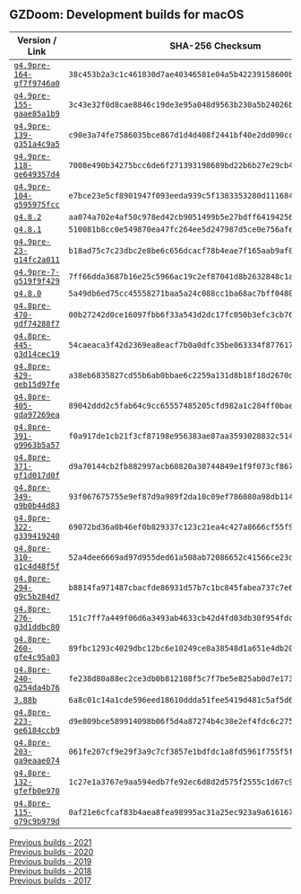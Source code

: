 ## GZDoom: Development builds for macOS

|Version / Link|SHA-256 Checksum|
|---|---|
|[`g4.9pre-164-gf7f9746a0`](https://github.com/alexey-lysiuk/gzdoom-macos-devbuilds/releases/download/g4.9pre-164-gf7f9746a0/gzdoom-g4.9pre-164-gf7f9746a0.zip)|`38c453b2a3c1c461830d7ae40346581e04a5b42239158600b274ba34aa295ef5`|
|[`g4.9pre-155-gaae85a1b9`](https://github.com/alexey-lysiuk/gzdoom-macos-devbuilds/releases/download/g4.9pre-155-gaae85a1b9/gzdoom-g4.9pre-155-gaae85a1b9.zip)|`3c43e32f0d8cae8846c19de3e95a048d9563b230a5b24026b318bd85c9a73865`|
|[`g4.9pre-139-g351a4c9a5`](https://github.com/alexey-lysiuk/gzdoom-macos-devbuilds/releases/download/g4.9pre-139-g351a4c9a5/gzdoom-g4.9pre-139-g351a4c9a5.zip)|`c90e3a74fe7586035bce867d1d4d408f2441bf40e2dd090cc985eb9e6d312c78`|
|[`g4.9pre-118-ge649357d4`](https://github.com/alexey-lysiuk/gzdoom-macos-devbuilds/releases/download/g4.9pre-118-ge649357d4/gzdoom-g4.9pre-118-ge649357d4.zip)|`7008e490b34275bcc6de6f271393198689bd22b6b27e29cb4a465aecf850806d`|
|[`g4.9pre-104-g595975fcc`](https://github.com/alexey-lysiuk/gzdoom-macos-devbuilds/releases/download/g4.9pre-104-g595975fcc/gzdoom-g4.9pre-104-g595975fcc.zip)|`e7bce23e5cf8901947f093eeda939c5f1383353280d111684a4cf95b17da8c8a`|
|[`g4.8.2`](https://github.com/alexey-lysiuk/gzdoom-macos-devbuilds/releases/download/g4.8.2/gzdoom-g4.8.2.zip)|`aa074a702e4af50c978ed42cb9051499b5e27bdff64194256c71610b603f966e`|
|[`g4.8.1`](https://github.com/alexey-lysiuk/gzdoom-macos-devbuilds/releases/download/g4.8.1/gzdoom-g4.8.1.zip)|`510081b8cc0e549870ea47fc264ee5d247987d5ce0e756afe5f949a214c5581c`|
|[`g4.9pre-23-g14fc2a011`](https://github.com/alexey-lysiuk/gzdoom-macos-devbuilds/releases/download/g4.9pre-23-g14fc2a011/gzdoom-g4.9pre-23-g14fc2a011.zip)|`b18ad75c7c23dbc2e8be6c656dcacf78b4eae7f165aab9af088f4d3e9fc8d55e`|
|[`g4.9pre-7-g519f9f429`](https://github.com/alexey-lysiuk/gzdoom-macos-devbuilds/releases/download/g4.9pre-7-g519f9f429/gzdoom-g4.9pre-7-g519f9f429.zip)|`7ff66dda3687b16e25c5966ac19c2ef87041d8b2632848c1a69ce092088b93f1`|
|[`g4.8.0`](https://github.com/alexey-lysiuk/gzdoom-macos-devbuilds/releases/download/g4.8.0/gzdoom-g4.8.0.zip)|`5a49db6ed75cc45558271baa5a24c088cc1ba68ac7bff0480a383faa99049fd2`|
|[`g4.8pre-470-gdf74288f7`](https://github.com/alexey-lysiuk/gzdoom-macos-devbuilds/releases/download/g4.8pre-470-gdf74288f7/gzdoom-g4.8pre-470-gdf74288f7.zip)|`00b27242d0ce16097fbb6f33a543d2dc17fc050b3efc3cb76ae5537b99fd4a55`|
|[`g4.8pre-445-g3d14cec19`](https://github.com/alexey-lysiuk/gzdoom-macos-devbuilds/releases/download/g4.8pre-445-g3d14cec19/gzdoom-g4.8pre-445-g3d14cec19.zip)|`54caeaca3f42d2369ea8eacf7b0a0dfc35be063334f8776179c78e48d9dc8f87`|
|[`g4.8pre-429-geb15d97fe`](https://github.com/alexey-lysiuk/gzdoom-macos-devbuilds/releases/download/g4.8pre-429-geb15d97fe/gzdoom-g4.8pre-429-geb15d97fe.zip)|`a38eb6835827cd55b6ab0bbae6c2259a131d8b18f18d2670d79c7a45d21ed538`|
|[`g4.8pre-405-gda97269ea`](https://github.com/alexey-lysiuk/gzdoom-macos-devbuilds/releases/download/g4.8pre-405-gda97269ea/gzdoom-g4.8pre-405-gda97269ea.zip)|`89042ddd2c5fab64c9cc65557485205cfd982a1c284ff0bae0e0b9e20b9663e7`|
|[`g4.8pre-391-g9963b5a57`](https://github.com/alexey-lysiuk/gzdoom-macos-devbuilds/releases/download/g4.8pre-391-g9963b5a57/gzdoom-g4.8pre-391-g9963b5a57.zip)|`f0a917de1cb21f3cf87198e956383ae87aa3593028832c51488735dd7e4ba092`|
|[`g4.8pre-371-gf1d017d0f`](https://github.com/alexey-lysiuk/gzdoom-macos-devbuilds/releases/download/g4.8pre-371-gf1d017d0f/gzdoom-g4.8pre-371-gf1d017d0f.zip)|`d9a70144cb2fb882997acb60820a30744849e1f9f073cf8679496dd0dfedd667`|
|[`g4.8pre-349-g9b0b44d83`](https://github.com/alexey-lysiuk/gzdoom-macos-devbuilds/releases/download/g4.8pre-349-g9b0b44d83/gzdoom-g4.8pre-349-g9b0b44d83.zip)|`93f067675755e9ef87d9a989f2da10c09ef786080a98db11430fb043487f9f05`|
|[`g4.8pre-322-g339419240`](https://github.com/alexey-lysiuk/gzdoom-macos-devbuilds/releases/download/g4.8pre-322-g339419240/gzdoom-g4.8pre-322-g339419240.zip)|`69072bd36a0b46ef0b829337c123c21ea4c427a8666cf55f9052239d27bb8b84`|
|[`g4.8pre-310-g1c4d48f5f`](https://github.com/alexey-lysiuk/gzdoom-macos-devbuilds/releases/download/g4.8pre-310-g1c4d48f5f/gzdoom-g4.8pre-310-g1c4d48f5f.zip)|`52a4dee6669ad97d955ded61a508ab72086652c41566ce23dca5b67de5731135`|
|[`g4.8pre-294-g9c5b284d7`](https://github.com/alexey-lysiuk/gzdoom-macos-devbuilds/releases/download/g4.8pre-294-g9c5b284d7/gzdoom-g4.8pre-294-g9c5b284d7.zip)|`b8814fa971487cbacfde86931d57b7c1bc845fabea737c7e6bb2813936607afb`|
|[`g4.8pre-276-g3d1ddbc80`](https://github.com/alexey-lysiuk/gzdoom-macos-devbuilds/releases/download/g4.8pre-276-g3d1ddbc80/gzdoom-g4.8pre-276-g3d1ddbc80.zip)|`151c7ff7a449f06d6a3493ab4633cb42d4fd03db30f954fdc5282abc9bec72f6`|
|[`g4.8pre-260-gfe4c95a03`](https://github.com/alexey-lysiuk/gzdoom-macos-devbuilds/releases/download/g4.8pre-260-gfe4c95a03/gzdoom-g4.8pre-260-gfe4c95a03.zip)|`89fbc1293c4029dbc12bc6e10249ce8a38548d1a651e4db204648dce95a1ee71`|
|[`g4.8pre-240-g254da4b76`](https://github.com/alexey-lysiuk/gzdoom-macos-devbuilds/releases/download/g4.8pre-240-g254da4b76/gzdoom-g4.8pre-240-g254da4b76.zip)|`fe238d80a88ec2ce3db0b812108f5c7f7be5e825ab0d7e1738701f3c702b0f80`|
|[`3.88b`](https://github.com/alexey-lysiuk/gzdoom-macos-devbuilds/releases/download/3.88b/lzdoom-3.88b.zip)|`6a8c01c14a1cde596eed18610ddda51fee5419d481c5af5d6149ec0524cb6645`|
|[`g4.8pre-223-ge6184ccb9`](https://github.com/alexey-lysiuk/gzdoom-macos-devbuilds/releases/download/g4.8pre-223-ge6184ccb9/gzdoom-g4.8pre-223-ge6184ccb9.zip)|`d9e809bce589914098b06f5d4a87274b4c38e2ef4fdc6c2753e64a3b106644bd`|
|[`g4.8pre-203-ga9eaae074`](https://github.com/alexey-lysiuk/gzdoom-macos-devbuilds/releases/download/g4.8pre-203-ga9eaae074/gzdoom-g4.8pre-203-ga9eaae074.zip)|`061fe207cf9e29f3a9c7cf3857e1bdfdc1a8fd5961f755f5ff6a4f3f00cf73ff`|
|[`g4.8pre-132-gfefb0e970`](https://github.com/alexey-lysiuk/gzdoom-macos-devbuilds/releases/download/g4.8pre-132-gfefb0e970/gzdoom-g4.8pre-132-gfefb0e970.zip)|`1c27e1a3767e9aa594edb7fe92ec6d8d2d575f2555c1d67c94f3623d1d395703`|
|[`g4.8pre-115-g79c9b979d`](https://github.com/alexey-lysiuk/gzdoom-macos-devbuilds/releases/download/g4.8pre-115-g79c9b979d/gzdoom-g4.8pre-115-g79c9b979d.zip)|`0af21e6cfcaf83b4aea8fea98995ac31a25ec923a9a616167b5e8df0d3dd5d73`|

[Previous builds - 2021](https://github.com/alexey-lysiuk/gzdoom-macos-devbuilds-2021)  
[Previous builds - 2020](https://github.com/alexey-lysiuk/gzdoom-macos-devbuilds-2020)  
[Previous builds - 2019](https://github.com/alexey-lysiuk/gzdoom-macos-devbuilds-2019)  
[Previous builds - 2018](https://github.com/alexey-lysiuk/gzdoom-macos-devbuilds-2018)  
[Previous builds - 2017](https://github.com/alexey-lysiuk/gzdoom-macos-devbuilds-2017)
